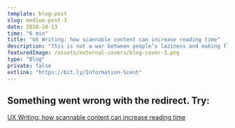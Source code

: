 ```yaml
---
template: blog-post
slug: medium-post-3
date: 2020-10-13
time: "6 min"
title: "UX Writing: how scannable content can increase reading time"
description: "This is not a war between people’s laziness and making flashy content. It is a matter of empathy."
featuredImage: /assets/external-covers/blog-cover-3.png
type: "Blog"
private: false
extlink: "https://bit.ly/Information-Scent"
---
```


## Something went wrong with the redirect. Try:

<a href="https://bit.ly/Information-Scent">UX Writing: how scannable content can increase reading time</a>
